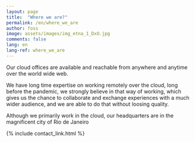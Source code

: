 ```yaml
---
layout: page
title:  "Where we are?"
permalink: /en/where_we_are
author: foss
image: assets/images/img_etna_1_DxO.jpg
comments: false
lang: en
lang-ref: where_we_are
---
```


Our cloud offices are available and reachable from anywhere and anytime over the world wide web.

We have long time expertise on working remotely over the cloud, long before the pandemic, we strongly believe in that way of working, which gives us the chance to collaborate and exchange experiences with a much wider audience, and we are able to do that without loosing quality.

Although we primarily work in the cloud, our headquarters are in the magnificent city of Rio de Janeiro

{% include contact_link.html %}